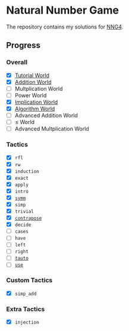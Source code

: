 # Natural Number Game

The repository contains my solutions for [NNG4][nng4].

## Progress

### Overall

- [x] [Tutorial World](./NaturalNumberGame/TutorialWorld.lean)
- [x] [Addition World](./NaturalNumberGame/AdditionWorld.lean)
- [ ] Multplication World
- [ ] Power World
- [x] [Implication World](./NaturalNumberGame/ImplicationWorld.lean)
- [x] [Algorithm World](./NaturalNumberGame/AlgorithmWorld.lean)
- [ ] Advanced Addition World
- [ ] ≤ World
- [ ] Advanced Multplication World

### Tactics

- [x] `rfl`
- [x] `rw`
- [x] `induction`
- [x] `exact`
- [x] `apply`
- [x] `intro`
- [x] [`symm`][symm]
- [x] `simp`
- [x] `trivial`
- [x] [`contrapose`][contrapose]
- [x] `decide`
- [ ] `cases`
- [ ] `have`
- [ ] `left`
- [ ] `right`
- [ ] [`tauto`][tauto]
- [ ] [`use`][use]

### Custom Tactics

- [x] `simp_add`

### Extra Tactics

- [x] `injection`

[nng4]: https://adam.math.hhu.de/#/g/leanprover-community/nng4
[symm]: https://leanprover-community.github.io/mathlib4_docs/Mathlib/Tactic/Relation/Symm.html#symm
[contrapose]: https://leanprover-community.github.io/mathlib4_docs/Mathlib/Tactic/Contrapose.html#contrapose
[tauto]: https://leanprover-community.github.io/mathlib4_docs/Mathlib/Tactic/Tauto.html#tauto
[use]: https://leanprover-community.github.io/mathlib4_docs/Mathlib/Tactic/Use.html#use
